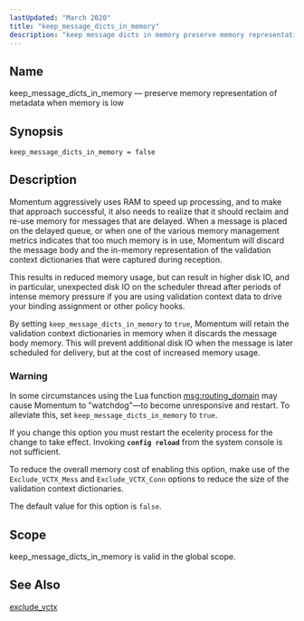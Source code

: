 ```yaml
---
lastUpdated: "March 2020"
title: "keep_message_dicts_in_memory"
description: "keep message dicts in memory preserve memory representation of metadata when memory is low keep message dicts in memory false Momentum aggressively uses RAM to speed up processing and to make that approach successful it also needs to realize that it should reclaim and re use memory for messages that..."
---
```


<a name="conf.ref.keep_message_dicts_in_memory"></a> 
## Name

keep_message_dicts_in_memory — preserve memory representation of metadata when memory is low

## Synopsis

`keep_message_dicts_in_memory = false`

<a name="idp9901408"></a> 
## Description

Momentum aggressively uses RAM to speed up processing, and to make that approach successful, it also needs to realize that it should reclaim and re-use memory for messages that are delayed. When a message is placed on the delayed queue, or when one of the various memory management metrics indicates that too much memory is in use, Momentum will discard the message body and the in-memory representation of the validation context dictionaries that were captured during reception.

This results in reduced memory usage, but can result in higher disk IO, and in particular, unexpected disk IO on the scheduler thread after periods of intense memory pressure if you are using validation context data to drive your binding assignment or other policy hooks.

By setting `keep_message_dicts_in_memory` to `true`, Momentum will retain the validation context dictionaries in memory when it discards the message body memory. This will prevent additional disk IO when the message is later scheduled for delivery, but at the cost of increased memory usage.

### Warning

In some circumstances using the Lua function [msg:routing_domain](/momentum/3/3-reference/3-reference-lua-ref-msg-routing-domain) may cause Momentum to "watchdog"—to become unresponsive and restart. To alleviate this, set `keep_message_dicts_in_memory` to `true`.

If you change this option you must restart the ecelerity process for the change to take effect. Invoking **`config reload`**         from the system console is not sufficient.

To reduce the overall memory cost of enabling this option, make use of the `Exclude_VCTX_Mess` and `Exclude_VCTX_Conn` options to reduce the size of the validation context dictionaries.

The default value for this option is `false`.

<a name="idp9912608"></a> 
## Scope

keep_message_dicts_in_memory is valid in the global scope.

<a name="idp9914256"></a> 
## See Also

[exclude_vctx](/momentum/3/3-reference/conf-ref-exclude-vctx)